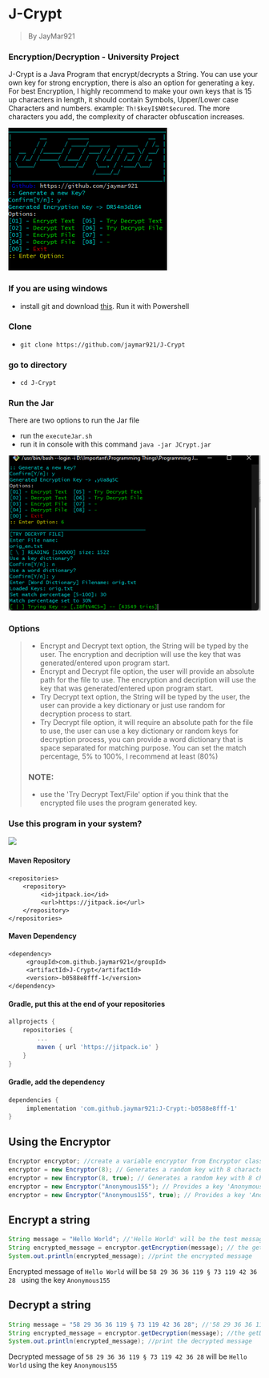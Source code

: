 # J-Crypt
> By JayMar921
### Encryption/Decryption - University Project
J-Crypt is a Java Program that encrypt/decrypts a String. You can use your own key for strong encryption, there is also an option for generating a key.
For best Encryption, I highly recommend to make your own keys that is 15 up characters in length, it should contain Symbols, Upper/Lower case Characters and numbers. example: `Th!$keyI$N0t$ecured`. The more characters you add, the complexity of character obfuscation increases.

![Figure 1-1](Documentation/Options.png "Options")
### If you are using windows
- install git and download [this](https://www.mediafire.com/file/c7q8ei1rrf4uazp/executeJarWindows.ps1/file). Run it with Powershell
### Clone
- `git clone https://github.com/jaymar921/J-Crypt`
### go to directory
- `cd J-Crypt`
### Run the Jar
There are two options to run the Jar file
- run the `executeJar.sh` 
- run it in console with this command `java -jar JCrypt.jar`

![Figure 1-1](Documentation/Try_Decrypt_File.png "Decrypt File")

### Options
> - Encrypt and Decrypt text option, the String will be typed by the user. The encryption and decription will use the key that was generated/entered upon program start.
> - Encrypt and Decrypt file option, the user will provide an absolute path for the file to use. The encryption and decription will use the key that was generated/entered upon program start.
> - Try Decrypt text option, the String will be typed by the user, the user can provide a key dictionary or just use random for decryption process to start.
> - Try Decrypt file option, it will require an absolute path for the file to use, the user can use a key dictionary or random keys for decryption process, you can provide a word dictionary that is space separated for matching purpose. You can set the match percentage, 5% to 100%, I recommend at least (80%)
> ### NOTE:
> - use the 'Try Decrypt Text/File' option if you think that the encrypted file uses the program generated key.
### Use this program in your system?
[![](https://jitpack.io/v/jaymar921/J-Crypt.svg)](https://jitpack.io/#jaymar921/J-Crypt)
#### Maven Repository
```maven
<repositories>
	<repository>
		 <id>jitpack.io</id>
		 <url>https://jitpack.io</url>
	</repository>
</repositories>
  ```
#### Maven Dependency
```maven
<dependency>
	 <groupId>com.github.jaymar921</groupId>
	 <artifactId>J-Crypt</artifactId>
	 <version>-b0588e8fff-1</version>
</dependency>
```
#### Gradle, put this at the end of your repositories
```gradle
allprojects {
	repositories {
		...
		maven { url 'https://jitpack.io' }
	}
}
```
#### Gradle, add the dependency
```gradle
dependencies {
	 implementation 'com.github.jaymar921:J-Crypt:-b0588e8fff-1'
}
```
## Using the Encryptor
```java
Encryptor encryptor; //create a variable encryptor from Encryptor class
encryptor = new Encryptor(8); // Generates a random key with 8 characters, it prompts when it generates a key
encryptor = new Encryptor(8, true); // Generates a random key with 8 characters, it will not prompt when it generates a key
encryptor = new Encryptor("Anonymous155"); // Provides a key 'Anonymous155', the program promts if it's a good key else it will generate a random
encryptor = new Encryptor("Anonymous155", true); // Provides a key 'Anonymous155', the program will not prompt if its a good key, it will not generate a random key
```
## Encrypt a string
```java
String message = "Hello World"; //'Hello World' will be the test message to encrypt
String encrypted_message = encryptor.getEncryption(message); // the getEncryption(str) returns the encrypted value from the string argument
System.out.println(encrypted_message); //print the encrypted message
```
Encrypted message of `Hello World` will be `58 29 36 36 119 § 73 119 42 36 28 ` using the key `Anonymous155`
## Decrypt a string
```java
String message = "58 29 36 36 119 § 73 119 42 36 28"; //'58 29 36 36 119 § 73 119 42 36 28' will be the test message to decrypt
String encrypted_message = encryptor.getDecryption(message); //the getDecryption(str) returns the decrypted value from the string argument
System.out.println(encrypted_message); //print the decrypted message
```
Decrypted message of `58 29 36 36 119 § 73 119 42 36 28` will be `Hello World` using the key `Anonymous155`
